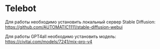 # Telebot
Для работы необходимо установить локальный сервер Stable Diffusion:
https://github.com/AUTOMATIC1111/stable-diffusion-webui

Для работы GPT4all необходимо установить модель:
https://civitai.com/models/7241/mix-pro-v4
